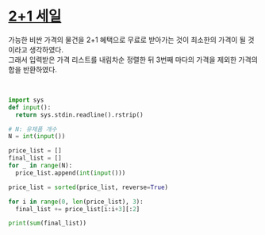 # [2+1 세일](https://www.acmicpc.net/problem/11508)

가능한 비싼 가격의 물건을 2+1 혜택으로 무료로 받아가는 것이 최소한의 가격이 될 것이라고 생각하였다.<br/>
그래서 입력받은 가격 리스트를 내림차순 정렬한 뒤 3번째 마다의 가격을 제외한 가격의 합을 반환하였다.

<br/>

```python
import sys
def input():
  return sys.stdin.readline().rstrip()

# N: 유제품 개수
N = int(input())

price_list = []
final_list = []
for _ in range(N):
  price_list.append(int(input()))

price_list = sorted(price_list, reverse=True)

for i in range(0, len(price_list), 3):
  final_list += price_list[i:i+3][:2]

print(sum(final_list))
```
